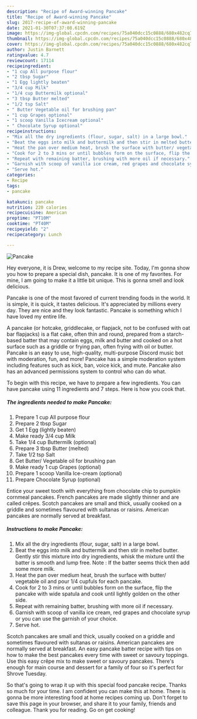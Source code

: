 ```yaml
---
description: "Recipe of Award-winning Pancake"
title: "Recipe of Award-winning Pancake"
slug: 2017-recipe-of-award-winning-pancake
date: 2021-01-30T07:37:08.619Z
image: https://img-global.cpcdn.com/recipes/75a040dcc15c0888/680x482cq70/pancake-recipe-main-photo.jpg
thumbnail: https://img-global.cpcdn.com/recipes/75a040dcc15c0888/680x482cq70/pancake-recipe-main-photo.jpg
cover: https://img-global.cpcdn.com/recipes/75a040dcc15c0888/680x482cq70/pancake-recipe-main-photo.jpg
author: Justin Barnett
ratingvalue: 4.7
reviewcount: 17114
recipeingredient:
- "1 cup All purpose flour"
- "2 tbsp Sugar"
- "1 Egg lightly beaten"
- "3/4 cup Milk"
- "1/4 cup Buttermilk optional"
- "3 tbsp Butter melted"
- "1/2 tsp Salt"
- " Butter Vegetable oil for brushing pan"
- "1 cup Grapes optional"
- "1 scoop Vanilla Icecream optional"
- " Chocolate Syrup optional"
recipeinstructions:
- "Mix all the dry ingredients (flour, sugar, salt) in a large bowl."
- "Beat the eggs into milk and buttermilk and then stir in melted butter. Gently stir this mixture into dry ingredients, whisk the mixture until the batter is smooth and lump free. Note : If the batter seems thick then add some more milk."
- "Heat the pan over medium heat, brush the surface with butter/ vegetable oil and pour 1/4 cupfuls for each pancake."
- "Cook for 2 to 3 mins or until bubbles form on the surface, flip the pancake with wide spatula and cook until lightly golden on the other side."
- "Repeat with remaining batter, brushing with more oil if necessary."
- "Garnish with scoop of vanilla ice cream, red grapes and chocolate syrup or you can use the garnish of your choice."
- "Serve hot."
categories:
- Recipe
tags:
- pancake

katakunci: pancake 
nutrition: 220 calories
recipecuisine: American
preptime: "PT10M"
cooktime: "PT40M"
recipeyield: "2"
recipecategory: Lunch

---
```



![Pancake](https://img-global.cpcdn.com/recipes/75a040dcc15c0888/680x482cq70/pancake-recipe-main-photo.jpg)

Hey everyone, it is Drew, welcome to my recipe site. Today, I'm gonna show you how to prepare a special dish, pancake. It is one of my favorites. For mine, I am going to make it a little bit unique. This is gonna smell and look delicious.

Pancake is one of the most favored of current trending foods in the world. It is simple, it is quick, it tastes delicious. It's appreciated by millions every day. They are nice and they look fantastic. Pancake is something which I have loved my entire life.

A pancake (or hotcake, griddlecake, or flapjack, not to be confused with oat bar flapjacks) is a flat cake, often thin and round, prepared from a starch-based batter that may contain eggs, milk and butter and cooked on a hot surface such as a griddle or frying pan, often frying with oil or butter. Pancake is an easy to use, high-quality, multi-purpose Discord music bot with moderation, fun, and more! Pancake has a simple moderation system including features such as kick, ban, voice kick, and mute. Pancake also has an advanced permissions system to control who can do what.


To begin with this recipe, we have to prepare a few ingredients. You can have pancake using 11 ingredients and 7 steps. Here is how you cook that.

<!--inarticleads1-->

##### The ingredients needed to make Pancake:

1. Prepare 1 cup All purpose flour
1. Prepare 2 tbsp Sugar
1. Get 1 Egg (lightly beaten)
1. Make ready 3/4 cup Milk
1. Take 1/4 cup Buttermilk (optional)
1. Prepare 3 tbsp Butter (melted)
1. Take 1/2 tsp Salt
1. Get  Butter/ Vegetable oil for brushing pan
1. Make ready 1 cup Grapes (optional)
1. Prepare 1 scoop Vanilla Ice-cream (optional)
1. Prepare  Chocolate Syrup (optional)


Entice your sweet tooth with everything from chocolate chip to pumpkin cornmeal pancakes. French pancakes are made slightly thinner and are called crêpes. Scotch pancakes are small and thick, usually cooked on a griddle and sometimes flavoured with sultanas or raisins. American pancakes are normally served at breakfast. 

<!--inarticleads2-->

##### Instructions to make Pancake:

1. Mix all the dry ingredients (flour, sugar, salt) in a large bowl.
1. Beat the eggs into milk and buttermilk and then stir in melted butter. Gently stir this mixture into dry ingredients, whisk the mixture until the batter is smooth and lump free. Note : If the batter seems thick then add some more milk.
1. Heat the pan over medium heat, brush the surface with butter/ vegetable oil and pour 1/4 cupfuls for each pancake.
1. Cook for 2 to 3 mins or until bubbles form on the surface, flip the pancake with wide spatula and cook until lightly golden on the other side.
1. Repeat with remaining batter, brushing with more oil if necessary.
1. Garnish with scoop of vanilla ice cream, red grapes and chocolate syrup or you can use the garnish of your choice.
1. Serve hot.


Scotch pancakes are small and thick, usually cooked on a griddle and sometimes flavoured with sultanas or raisins. American pancakes are normally served at breakfast. An easy pancake batter recipe with tips on how to make the best pancakes every time with sweet or savoury toppings. Use this easy crêpe mix to make sweet or savoury pancakes. There&#39;s enough for main course and dessert for a family of four so it&#39;s perfect for Shrove Tuesday. 

So that's going to wrap it up with this special food pancake recipe. Thanks so much for your time. I am confident you can make this at home. There is gonna be more interesting food at home recipes coming up. Don't forget to save this page in your browser, and share it to your family, friends and colleague. Thank you for reading. Go on get cooking!
